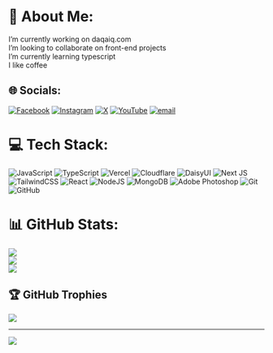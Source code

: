 # 💫 About Me:
 I’m currently working on daqaiq.com<br> I’m looking to collaborate on front-end projects<br> I’m currently learning typescript<br>I like coffee


## 🌐 Socials:
[![Facebook](https://img.shields.io/badge/Facebook-%231877F2.svg?logo=Facebook&logoColor=white)](https://facebook.com/almonzerfadl) [![Instagram](https://img.shields.io/badge/Instagram-%23E4405F.svg?logo=Instagram&logoColor=white)](https://instagram.com/almonzerfadl) [![X](https://img.shields.io/badge/X-black.svg?logo=X&logoColor=white)](https://x.com/almonzerfadl) [![YouTube](https://img.shields.io/badge/YouTube-%23FF0000.svg?logo=YouTube&logoColor=white)](https://youtube.com/@almonzerfadl) [![email](https://img.shields.io/badge/Email-D14836?logo=gmail&logoColor=white)](mailto:valmonzer@proton.me) 

# 💻 Tech Stack:
![JavaScript](https://img.shields.io/badge/javascript-%23323330.svg?style=for-the-badge&logo=javascript&logoColor=%23F7DF1E) ![TypeScript](https://img.shields.io/badge/typescript-%23007ACC.svg?style=for-the-badge&logo=typescript&logoColor=white) ![Vercel](https://img.shields.io/badge/vercel-%23000000.svg?style=for-the-badge&logo=vercel&logoColor=white) ![Cloudflare](https://img.shields.io/badge/Cloudflare-F38020?style=for-the-badge&logo=Cloudflare&logoColor=white) ![DaisyUI](https://img.shields.io/badge/daisyui-5A0EF8?style=for-the-badge&logo=daisyui&logoColor=white) ![Next JS](https://img.shields.io/badge/Next-black?style=for-the-badge&logo=next.js&logoColor=white) ![TailwindCSS](https://img.shields.io/badge/tailwindcss-%2338B2AC.svg?style=for-the-badge&logo=tailwind-css&logoColor=white) ![React](https://img.shields.io/badge/react-%2320232a.svg?style=for-the-badge&logo=react&logoColor=%2361DAFB) ![NodeJS](https://img.shields.io/badge/node.js-6DA55F?style=for-the-badge&logo=node.js&logoColor=white) ![MongoDB](https://img.shields.io/badge/MongoDB-%234ea94b.svg?style=for-the-badge&logo=mongodb&logoColor=white) ![Adobe Photoshop](https://img.shields.io/badge/adobe%20photoshop-%2331A8FF.svg?style=for-the-badge&logo=adobe%20photoshop&logoColor=white) ![Git](https://img.shields.io/badge/git-%23F05033.svg?style=for-the-badge&logo=git&logoColor=white) ![GitHub](https://img.shields.io/badge/github-%23121011.svg?style=for-the-badge&logo=github&logoColor=white)
# 📊 GitHub Stats:
![](https://github-readme-stats.vercel.app/api?username=almonzer-fadl&theme=dark&hide_border=false&include_all_commits=true&count_private=true)<br/>
![](https://nirzak-streak-stats.vercel.app/?user=almonzer-fadl&theme=dark&hide_border=false)<br/>
![](https://github-readme-stats.vercel.app/api/top-langs/?username=almonzer-fadl&theme=dark&hide_border=false&include_all_commits=true&count_private=true&layout=compact)

## 🏆 GitHub Trophies
![](https://github-profile-trophy.vercel.app/?username=almonzer-fadl&theme=radical&no-frame=false&no-bg=true&margin-w=4)

---
[![](https://visitcount.itsvg.in/api?id=almonzer-fadl&icon=0&color=0)](https://visitcount.itsvg.in)

<!-- Proudly created with GPRM ( https://gprm.itsvg.in ) -->